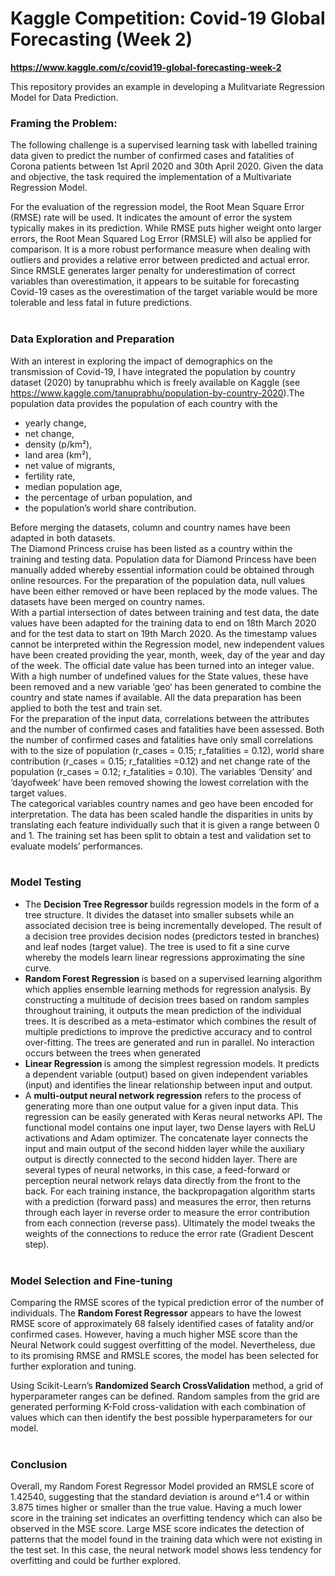 # Kaggle Competition: Covid-19 Global Forecasting (Week 2)
<b> https://www.kaggle.com/c/covid19-global-forecasting-week-2 </b>

This repository provides an example in developing a Mulitvariate Regression Model for Data Prediction.


### Framing the Problem: 

The following challenge is a supervised learning task with labelled training data given to predict the number of confirmed cases and fatalities of Corona patients between 1st April 2020 and 30th April 2020. Given the data and objective, the task required the implementation of a Multivariate Regression Model. <br>

For the evaluation of the regression model, the Root Mean Square Error (RMSE) rate will be used. It indicates the amount of error the system typically makes in its prediction. While RMSE puts higher weight onto larger errors, the Root Mean Squared Log Error (RMSLE) will also be applied for comparison. It is a more robust performance measure when dealing with outliers and provides a relative error between predicted and actual error. Since RMSLE generates larger penalty for underestimation of correct variables than overestimation, it appears to be suitable for forecasting Covid-19 cases as the overestimation of the target variable would be more tolerable and less fatal in future predictions. <br><br>

### Data Exploration and Preparation

With an interest in exploring the impact of demographics on the transmission of Covid-19, I have integrated the population by country dataset (2020) by tanuprabhu which is freely available on Kaggle (see https://www.kaggle.com/tanuprabhu/population-by-country-2020).The population data provides the population of each country with the
 * yearly change, 
 * net change, 
 * density (p/km²), 
 * land area (km²), 
 * net value of migrants, 
 * fertility rate, 
 * median population age, 
 * the percentage of urban population, and
 * the population’s world share contribution. <br>

Before merging the datasets, column and country names have been adapted in both datasets. <br>
The Diamond Princess cruise has been listed as a country within the training and testing data. Population data for Diamond Princess have been manually added whereby essential information could be obtained through online resources. For the preparation of the population data, null values have been either removed or have been replaced by the mode values. The datasets have been merged on country names. <br>
With a partial intersection of dates between training and test data, the date values have been adapted for the training data to end on 18th March 2020 and for the test data to start on 19th March 2020. As the timestamp values cannot be interpreted within the Regression model, new independent values have been created providing the year, month, week, day of the year and day of the week. The official date value has been turned into an integer value. <br>
With a high number of undefined values for the State values, these have been removed and a new variable ‘geo‘ has been generated to combine the country and state names if available. All the data preparation has been applied to both the test and train set. <br>
For the preparation of the input data, correlations between the attributes and the number of confirmed cases and fatalities have been assessed. Both the number of confirmed cases and fatalities have only small correlations with to the size of population (r_cases = 0.15; r_fatalities = 0.12), world share contribution (r_cases = 0.15; r_fatalities =0.12) and net change rate of the population (r_cases = 0.12; r_fatalities = 0.10).  The variables ‘Density’ and ‘dayofweek‘ have been removed showing the lowest correlation with the target values. <br>
The categorical variables country names and geo have been encoded for interpretation. The data has been scaled handle the disparities in units by translating each feature individually such that it is given a range between 0 and 1. The training set has been split to obtain a test and validation set to evaluate models’ performances. <br><br>

### Model Testing
* The <b> Decision Tree Regressor </b> builds regression models in the form of a tree structure. It divides the dataset into smaller subsets while an associated decision tree is being incrementally developed. The result of a decision tree provides decision nodes (predictors tested in branches) and leaf nodes (target value). The tree is used to fit a sine curve whereby the models learn linear regressions approximating the sine curve.
* <b> Random Forest Regression </b> is based on a supervised learning algorithm which applies ensemble learning methods for regression analysis. By constructing a multitude of decision trees based on random samples throughout training, it outputs the mean prediction of the individual trees. It is described as a meta-estimator which combines the result of multiple predictions to improve the predictive accuracy and to control over-fitting. The trees are generated and run in parallel. No interaction occurs between the trees when generated
* <b> Linear Regression </b> is among the simplest regression models. It predicts a dependent variable (output) based on given independent variables (input) and identifies the linear relationship between input and output. 
* A <b> multi-output neural network regression</b> refers to the process of generating more than one output value for a given input data. This regression can be easily generated with Keras neural networks API. The functional model contains one input layer, two Dense layers with ReLU activations and Adam optimizer.  The concatenate layer connects the input and main output of the second hidden layer while the auxiliary output is directly connected to the second hidden layer. There are several types of neural networks, in this case, a feed-forward or perception neural network relays data directly from the front to the back. For each training instance, the backpropagation algorithm starts with a prediction (forward pass) and measures the error, then returns through each layer in reverse order to measure the error contribution from each connection (reverse pass). Ultimately the model tweaks the weights of the connections to reduce the error rate (Gradient Descent step). <br><br>

### Model Selection and Fine-tuning
Comparing the RMSE scores of the typical prediction error of the number of individuals. The <b>Random Forest Regressor</b> appears to have the lowest RMSE score of approximately 68 falsely identified cases of fatality and/or confirmed cases. However, having a much higher MSE score than the Neural Network could suggest overfitting of the model. Nevertheless, due to its promising RMSE and RMSLE scores, the model has been selected for further exploration and tuning.<br>

Using Scikit-Learn’s <b>Randomized Search CrossValidation</b> method, a grid of hyperparameter ranges can be defined. Random samples from the grid are generated performing K-Fold cross-validation with each combination of values which can then identify the best possible hyperparameters for our model.<br><br>

### Conclusion
Overall, my Random Forest Regressor Model provided an RMSLE score of 1.42540, suggesting that the standard deviation is around e^1.4 or within 3.875 times higher or smaller than the true value.  Having a much lower score in the training set indicates an overfitting tendency which can also be observed in the MSE score. Large MSE score indicates the detection of patterns that the model found in the training data which were not existing in the test set. In this case, the neural network model shows less tendency for overfitting and could be further explored. 